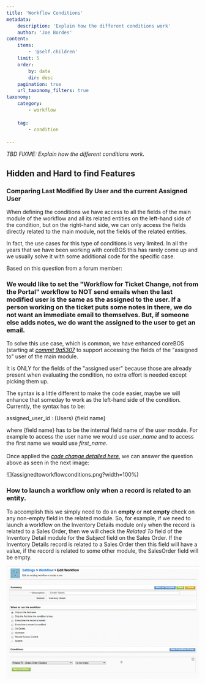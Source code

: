 ```yaml
---
title: 'Workflow Conditions'
metadata:
    description: 'Explain how the different conditions work'
    author: 'Joe Bordes'
content:
    items:
        - '@self.children'
    limit: 5
    order:
        by: date
        dir: desc
    pagination: true
    url_taxonomy_filters: true
taxonomy:
    category:
        - workflow
        
    tag:
        - condition
        
---
```


*TBD FIXME: Explain how the different conditions work.*

Hidden and Hard to find Features
--------------------------------

### Comparing Last Modified By User and the current Assigned User

When defining the conditions we have access to all the fields of the
main module of the workflow and all its related entities on the
left-hand side of the condition, but on the right-hand side, we can only
access the fields directly related to the main module, not the fields of
the related entities.

In fact, the use cases for this type of conditions is very limited. In
all the years that we have been working with coreBOS this has rarely
come up and we usually solve it with some additional code for the
specific case.

Based on this question from a forum member:

<div class="notices blue">
<h3>We would like to set the "Workflow for Ticket Change, not from the
Portal" workflow to NOT send emails when the last modified user is the
same as the assigned to the user. If a person working on the ticket puts
some notes in there, we do not want an immediate email to themselves.
But, if someone else adds notes, we do want the assigned to the user to
get an email.</h3>

To solve this use case, which is common, we have enhanced coreBOS
(starting at <a href="https://github.com/tsolucio/corebos/commit/9a5307e1c28f87d42def73aaea606db9929349b6#diff-d41d8cd98f00b204e9800998ecf8427e" style="color:black;"><i>commit 9a5307</i></a> to support accessing the fields of the "assigned to" user of the main
module.

<div class="notices red">
It is ONLY for the fields of the
"assigned user" because those are already present when evaluating the
condition, no extra effort is needed except picking them
up.</div>

The syntax is a little different to make the code easier, maybe we will
enhance that someday to work as the left-hand side of the condition.
Currently, the syntax has to be:
<div class="notices blue">
 assigned_user_id : (Users) {field name} </div>

where {field name} has to be the internal field name of the user module.
For example to access the user name we would use <i>user_name</i> and to
access the first name we would use <i>first_name</i>.
<br>
<br>
Once applied the <a href="https://github.com/tsolucio/corebos/commit/9a5307e1c28f87d42def73aaea606db9929349b6#diff-d41d8cd98f00b204e9800998ecf8427e" style="color:black;"><i>code change detailed here</i></a>,
we can answer the question above as seen in the next image:
</div>
![](assignedtoworkflowconditions.png?width=100%)



### How to launch a workflow only when a record is related to an entity.

To accomplish this we simply need to do an **empty** or **not empty**
check on any non-empty field in the related module. So, for example, if
we need to launch a workflow on the Inventory Details module only when
the record is related to a Sales Order, then we will check the *Related
To* field of the Inventory Detail module for the *Subject* field on the
Sales Order. If the Inventory Details record is related to a Sales Order
then this field will have a value, if the record is related to some
other module, the SalesOrder field will be empty.


![](workflowcheckrelatedtoen.png?width=100%)